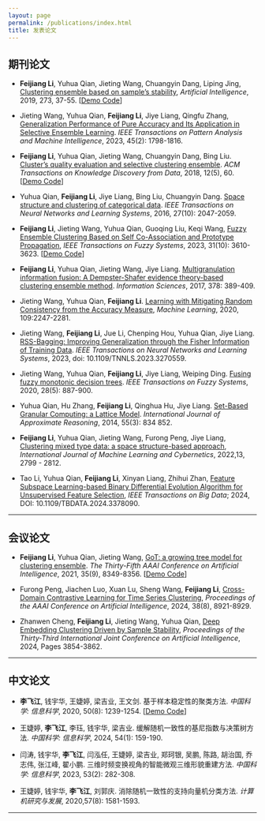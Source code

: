 ```yaml
---
layout: page
permalink: /publications/index.html
title: 发表论文
---
```



## 期刊论文
- **Feijiang Li**, Yuhua Qian, Jieting Wang, Chuangyin Dang, Liping Jing, [Clustering ensemble based on sample’s stability](https://www.sciencedirect.com/science/article/pii/S0004370218301553), *Artificial Intelligence*, 2019, 273, 37-55. [[Demo Code](https://github.com/FeijiangLi/Clustering-ensemble-based-on-sample-stability)]

- Jieting Wang, Yuhua Qian, **Feijiang Li**, Jiye Liang, Qingfu Zhang, [Generalization Performance of Pure Accuracy and Its Application in Selective Ensemble Learning](https://ieeexplore.ieee.org/document/9765714). *IEEE Transactions on Pattern Analysis and Machine Intelligence*, 2023, 45(2): 1798-1816. 

- **Feijiang Li**, Yuhua Qian, Jieting Wang, Chuangyin Dang, Bing Liu. [Cluster’s quality evaluation and selective clustering ensemble](https://dl.acm.org/doi/10.1145/3211872). *ACM Transactions on Knowledge Discovery from Data*, 2018, 12(5), 60. [[Demo Code](https://github.com/FeijiangLi/source-code-Cluster-quality-evaluation-and-selective-clustering-ensemble-ACM-TKDD-18-)]

- Yuhua Qian, **Feijiang Li**, Jiye Liang, Bing Liu, Chuangyin Dang. [Space structure and clustering of categorical data](https://ieeexplore.ieee.org/document/7287764). *IEEE Transactions on Neural Networks and Learning Systems*, 2016, 27(10): 2047-2059.

- **Feijiang Li**, Jieting Wang, Yuhua Qian, Guoqing Liu, Keqi Wang, [Fuzzy Ensemble Clustering Based on Self Co-Association and Prototype Propagation](https://ieeexplore.ieee.org/document/10083257), *IEEE Transactions on Fuzzy Systems*, 2023, 31(10): 3610-3623. [[Demo Code](https://github.com/FeijiangLi/Fuzzy-Ensemble-Clustering-Based-on-Self-Co-Association-and-Prototype-Propagation)]

- **Feijiang Li**, Yuhua Qian, Jieting Wang, Jiye Liang. [Multigranulation information fusion: A Dempster-Shafer evidence theory-based clustering ensemble method](https://www.sciencedirect.com/science/article/abs/pii/S0020025516311562?via%3Dihub). *Information Sciences*, 2017, 378: 389-409. 

- Jieting Wang, Yuhua Qian, **Feijiang Li**. [Learning with Mitigating Random Consistency from the Accuracy Measure](https://link.springer.com/article/10.1007/s10994-020-05914-3), *Machine Learning*, 2020, 109:2247-2281.

- Jieting Wang, **Feijiang Li**, Jue Li, Chenping Hou, Yuhua Qian, Jiye Liang. [RSS-Bagging: Improving Generalization through the Fisher Information of Training Data](https://ieeexplore.ieee.org/document/10130442). *IEEE Transactions on Neural Networks and Learning Systems*, 2023, doi: 10.1109/TNNLS.2023.3270559.

- Jieting Wang, Yuhua Qian, **Feijiang Li**, Jiye Liang, Weiping Ding. [Fusing fuzzy monotonic decision trees](https://ieeexplore.ieee.org/document/8911550). *IEEE Transactions on Fuzzy Systems*, 2020, 28(5): 887-900. 

- Yuhua Qian, Hu Zhang, **Feijiang Li**, Qinghua Hu, Jiye Liang. [Set-Based Granular Computing: a Lattice Model](https://www.sciencedirect.com/science/article/pii/S0888613X13002430?via%3Dihub). *International Journal of Approximate Reasoning*, 2014, 55(3): 834 852.

- **Feijiang Li**, Yuhua Qian, Jieting Wang, Furong Peng, Jiye Liang, [Clustering mixed type data: a space structure-based approach](https://link.springer.com/article/10.1007/s13042-022-01602-x), *International Journal of Machine Learning and Cybernetics*, 2022,13, 2799 - 2812.

- Tao Li, Yuhua Qian, **Feijiang Li**, Xinyan Liang, Zhihui Zhan, [Feature Subspace Learning-based Binary Differential Evolution Algorithm for Unsupervised Feature Selection](https://ieeexplore.ieee.org/document/10473134), *IEEE Transactions on Big Data*; 2024, DOI: 10.1109/TBDATA.2024.3378090.

---

## 会议论文
- **Feijiang Li**, Yuhua Qian, Jieting Wang, [GoT: a growing tree model for clustering ensemble](https://ojs.aaai.org/index.php/AAAI/article/view/17015). *The Thirty-Fifth AAAI Conference on Artificial Intelligence*, 2021, 35(9), 8349-8356. [[Demo Code](https://github.com/FeijiangLi/Code-GoT-a-growing-tree-model-for-clustering-ensemble-AAAI-21-)]

- Furong Peng, Jiachen Luo, Xuan Lu, Sheng Wang, **Feijiang Li**, [Cross-Domain Contrastive Learning for Time Series Clustering](https://ojs.aaai.org/index.php/AAAI/article/view/28740), *Proceedings of the AAAI Conference on Artificial Intelligence*, 2024, 38(8), 8921-8929.

- Zhanwen Cheng, **Feijiang Li**, Jieting Wang, Yuhua Qian, [Deep Embedding Clustering Driven by Sample Stability](https://www.ijcai.org/proceedings/2024/426), *Proceedings of the Thirty-Third International Joint Conference on Artificial Intelligence*, 2024, Pages 3854-3862.

---

## 中文论文
- **李飞江**, 钱宇华, 王婕婷, 梁吉业, 王文剑. 基于样本稳定性的聚类方法. *中国科学: 信息科学*, 2020, 50(8): 1239-1254. [[Demo Code](https://github.com/FeijiangLi/Clustering-method-based-on-sample-stability)]

- 王婕婷, **李飞江**, 李珏, 钱宇华, 梁吉业. 缓解随机一致性的基尼指数与决策树方法. *中国科学: 信息科学*, 2024, 54(1): 159-190.

- 闫涛, 钱宇华, **李飞江**, 闫泓任, 王婕婷, 梁吉业, 郑珂银, 吴鹏, 陈路, 胡治国, 乔志伟, 张江峰, 翟小鹏. 三维时频变换视角的智能微观三维形貌重建方法. *中国科学: 信息科学*, 2023, 53(2): 282-308.

- 王婕婷, 钱宇华, **李飞江**, 刘郭庆. 消除随机一致性的支持向量机分类方法. *计算机研究与发展*, 2020,57(8): 1581-1593.

---